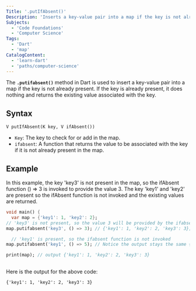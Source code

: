 ```yaml
---
Title: '.putIfAbsent()'
Description: 'Inserts a key-value pair into a map if the key is not already present.'
Subjects:
  - 'Code Foundations'
  - 'Computer Science'
Tags:
  - 'Dart'
  - 'map'
CatalogContent:
  - 'learn-dart'
  - 'paths/computer-science'
---
```


The **`.putifabsent()`** method in Dart is used to insert a key-value pair into a map if the key is not already present. If the key is already present, it does nothing and returns the existing value associated with the key.

## Syntax

```pseudo
V putIfAbsent(K key, V ifAbsent())
```

- `Key`: The key to check for or add in the map.
- `ifabsent`: A function that returns the value to be associated with the key if it is not already present in the map.

## Example

In this example, the key 'key3' is not present in the map, so the ifAbsent function () => 3 is invoked to provide the value 3. The key 'key1' and 'key2' are present so the ifAbsent function is not invoked and the existing values are returned.

```dart
void main() {
  var map = {'key1': 1, 'key2': 2};
// 'key3' is not present, so the value 3 will be provided by the ifabsent function
map.putifabsent('key3', () => 3); // {'key1': 1, 'key2': 2, 'key3': 3};

  // 'key1' is present, so the ifabsent function is not invoked
map.putifabsent('key1', () => 5); // Notice the output stays the same {'key1': 1, 'key2': 2, 'key3': 3};

print(map); // output {'key1': 1, 'key2': 2, 'key3': 3}
 
```

Here is the output for the above code:

```
{'key1': 1, 'key2': 2, 'key3': 3}
```
